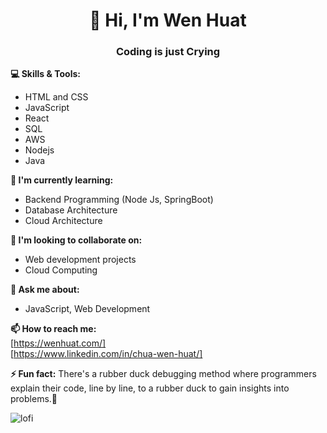 # <div  align="center"> 👋 Hi, I'm Wen Huat</div>
### <div align="center">Coding is just Crying </div>

**💻 Skills & Tools:**
* HTML and CSS
* JavaScript
* React 
* SQL
* AWS
* Nodejs
* Java

**🌱 I'm currently learning:**
* Backend Programming (Node Js, SpringBoot)
* Database Architecture 
* Cloud Architecture

**🤔 I'm looking to collaborate on:**
* Web development projects
* Cloud Computing


**💬 Ask me about:**
* JavaScript, Web Development

**📫 How to reach me:**<br>
[https://wenhuat.com/]<br>
[https://www.linkedin.com/in/chua-wen-huat/]

**⚡ Fun fact:**
There's a rubber duck debugging method where programmers explain their code, line by line, to a rubber duck to gain insights into problems.🦆



![lofi](https://github.com/Huaty/Huaty/assets/50129813/887f650b-71a9-41f4-afb6-25f9a2fc4a84)





